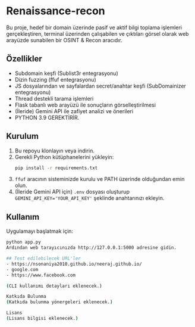 # Renaissance-recon

Bu proje, hedef bir domain üzerinde pasif ve aktif bilgi toplama işlemleri gerçekleştiren, terminal üzerinden çalışabilen ve çıktıları görsel olarak web arayüzde sunabilen bir OSINT & Recon aracıdır.

## Özellikler

* Subdomain keşfi (Sublist3r entegrasyonu)
* Dizin fuzzing (ffuf entegrasyonu)
* JS dosyalarından ve sayfalardan secret/anahtar keşfi (SubDomainizer entegrasyonu)
* Thread destekli tarama işlemleri
* Flask tabanlı web arayüzü ile sonuçların görselleştirilmesi
* (İleride) Gemini API ile zafiyet analizi ve önerileri
* PYTHON 3.9 GEREKTİRİR.

## Kurulum

1.  Bu repoyu klonlayın veya indirin.
2.  Gerekli Python kütüphanelerini yükleyin:
    ```bash
    pip install -r requirements.txt
    ```
3.  `ffuf` aracının sisteminizde kurulu ve PATH üzerinde olduğundan emin olun.
4.  (İleride Gemini API için) `.env` dosyası oluşturup `GEMINI_API_KEY='YOUR_API_KEY'` şeklinde anahtarınızı ekleyin.

## Kullanım

Uygulamayı başlatmak için:
```bash
python app.py
Ardından web tarayıcınızda http://127.0.0.1:5000 adresine gidin.

## Test edilebilecek URL'ler
- https://nsonaniya2010.github.io/neeraj.github.io/
- google.com
- https://www.facebook.com

(CLI kullanımı detayları eklenecek.)

Katkıda Bulunma
(Katkıda bulunma yönergeleri eklenecek.)

Lisans
(Lisans bilgisi eklenecek.)
